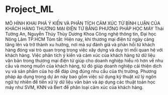 # Project_ML
MÔ HÌNH KHAI PHÁ Ý KIẾN VÀ PHÂN TÍCH CẢM XÚC TỪ BÌNH LUẬN CỦA KHÁCH HÀNG THƯƠNG MẠI ĐIỆN TỬ BẰNG PHƯƠNG PHÁP HỌC MÁY
Thái Tường An, Nguyễn Thúy Thùy Dương
Khoa Công nghệ thông tin, Đại học Nông Lâm TP.HCM
Tóm tắt: Hiện nay, khi thương mại điện tử ngày càng tăng lên và trở thành xu hướng, nơi mà sự đánh giá và phản hồi từ khách hàng đóng vai trò quan trọng trong việc xây dựng và duy trì mối quan hệ với khách hàng. Việc phân tích ý kiến và cảm xúc của khách hàng từ dữ liệu văn bản trong thương mại điện tử giúp cho doanh nghiệp hiểu rõ hơn về nhu cầu và mong muốn của khách hàng, từ đó giúp doanh nghiệp cải thiện dịch vụ và sản phẩm của họ để đáp ứng đúng nhu cầu của thị trường. Phương pháp áp dụng trong dự án này bao gồm việc sử dụng kỹ thuật xử lý ngôn ngữ tự nhiên để tiền xử lý dữ liệu văn bản và áp dụng các thuật toán học máy như SVM, KNN và Bert để phân loại cảm xúc của khách hàng.
